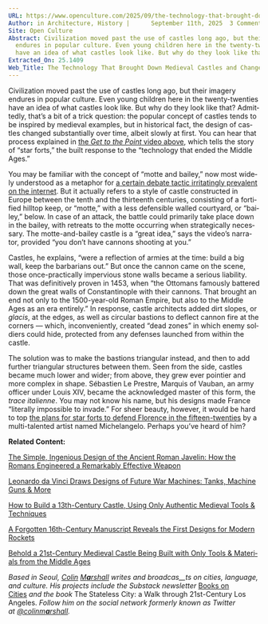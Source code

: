 ```yaml
---
URL: https://www.openculture.com/2025/09/the-technology-that-brought-down-medieval-castles-and-changed-the-middle-ages.html
Author: in Architecture, History |   	September 11th, 2025  3 Comments
Site: Open Culture
Abstract: Civilization moved past the use of castles long ago, but their imagery
  endures in popular culture. Even young children here in the twenty-twenties
  have an idea of what castles look like. But why do they look like that?
Extracted_On: 25.1409
Web_Title: The Technology That Brought Down Medieval Castles and Changed the Middle Ages
---
```


Civ­i­liza­tion moved past the use of cas­tles long ago, but their imagery endures in pop­u­lar cul­ture. Even young chil­dren here in the twen­ty-twen­ties have an idea of what cas­tles look like. But why do they look like that? Admit­ted­ly, that’s a bit of a trick ques­tion: the pop­u­lar con­cept of cas­tles tends to be inspired by medieval exam­ples, but in his­tor­i­cal fact, the design of cas­tles changed sub­stan­tial­ly over time, albeit slow­ly at first. You can hear that process explained in [the _Get to the Point_ video above](https://www.youtube.com/watch?v=zM49Z6R1mKs), which tells the sto­ry of “star forts,” the built response to the “tech­nol­o­gy that end­ed the Mid­dle Ages.”

You may be famil­iar with the con­cept of “motte and bai­ley,” now most wide­ly under­stood as a metaphor for [a cer­tain debate tac­tic irri­tat­ing­ly preva­lent on the inter­net](https://simple.wikipedia.org/wiki/Motte-and-bailey_fallacy). But it actu­al­ly refers to a style of cas­tle con­struct­ed in Europe between the tenth and the thir­teenth cen­turies, con­sist­ing of a for­ti­fied hill­top keep, or “motte,” with a less defen­si­ble walled court­yard, or “bai­ley,” below. In case of an attack, the bat­tle could pri­mar­i­ly take place down in the bai­ley, with retreats to the motte occur­ring when strate­gi­cal­ly nec­es­sary. The motte-and-bai­ley cas­tle is a “great idea,” says the video’s nar­ra­tor, pro­vid­ed “you don’t have can­nons shoot­ing at you.”

Cas­tles, he explains, “were a reflec­tion of armies at the time: build a big wall, keep the bar­bar­ians out.” But once the can­non came on the scene, those once-prac­ti­cal­ly imper­vi­ous stone walls became a seri­ous lia­bil­i­ty. That was defin­i­tive­ly proven in 1453, when “the Ottomans famous­ly bat­tered down the great walls of Con­stan­tino­ple with their can­nons. That brought an end not only to the 1500-year-old Roman Empire, but also to the Mid­dle Ages as an era entire­ly.” In response, cas­tle archi­tects added dirt slopes, or _glacis_, at the edges, as well as cir­cu­lar bas­tions to deflect can­non fire at the cor­ners — which, incon­ve­nient­ly, cre­at­ed “dead zones” in which ene­my sol­diers could hide, pro­tect­ed from any defens­es launched from with­in the cas­tle.

The solu­tion was to make the bas­tions tri­an­gu­lar instead, and then to add fur­ther tri­an­gu­lar struc­tures between them. Seen from the side, cas­tles became much low­er and wider; from above, they grew ever pointier and more com­plex in shape. Sébastien Le Pre­stre, Mar­quis of Vauban, an army offi­cer under Louis XIV, became the acknowl­edged mas­ter of this form, the _trace ital­i­enne_. You may not know his name, but his designs made France “lit­er­al­ly impos­si­ble to invade.” For sheer beau­ty, how­ev­er, it would be hard to top [the plans for star forts to defend Flo­rence in the fif­teen-twen­ties](https://bldgblog.com/2018/07/governor-general-of-fortifications/) by a mul­ti-tal­ent­ed artist named Michelan­ge­lo. Per­haps you’ve heard of him?

**Relat­ed Con­tent:**

[The Sim­ple, Inge­nious Design of the Ancient Roman Javelin: How the Romans Engi­neered a Remark­ably Effec­tive Weapon](https://www.openculture.com/?p=1123120)

[Leonar­do da Vin­ci Draws Designs of Future War Machines: Tanks, Machine Guns & More](https://www.openculture.com/2016/04/leonardo-da-vinci-draws-designs-of-future-war-machines.html)

[How to Build a 13th-Cen­tu­ry Cas­tle, Using Only Authen­tic Medieval Tools & Tech­niques](https://www.openculture.com/2022/03/how-to-build-a-13th-century-castle-using-only-authentic-medieval-tools-techniques.html)

[A For­got­ten 16th-Cen­tu­ry Man­u­script Reveals the First Designs for Mod­ern Rock­ets](https://www.openculture.com/?p=1122982)

[Behold a 21st-Cen­tu­ry Medieval Cas­tle Being Built with Only Tools & Mate­ri­als from the Mid­dle Ages](https://www.openculture.com/2022/10/behold-a-21st-century-medieval-castle-being-built-with-only-tools-materials-from-the-middle-ages.html)

_Based in Seoul,_ _[Col­in](http://blog.colinmarshall.org/)_ _[M](http://blog.colinmarshall.org/)__[a](http://blog.colinmarshall.org/)__[rshall](http://blog.colinmarshall.org/) writes and broad­cas__ts on cities, lan­guage, and cul­ture. His projects include the Sub­stack newslet­ter_ [Books on Cities](https://colinmarshall.substack.com/) _and the book_ The State­less City: a Walk through 21st-Cen­tu­ry Los Ange­les. _Fol­low him on the social net­work for­mer­ly known as Twit­ter at [@colinm](https://twitter.com/#%21/colinmarshall)__[a](https://twitter.com/#%21/colinmarshall)__[rshall](https://twitter.com/#%21/colinmarshall)._